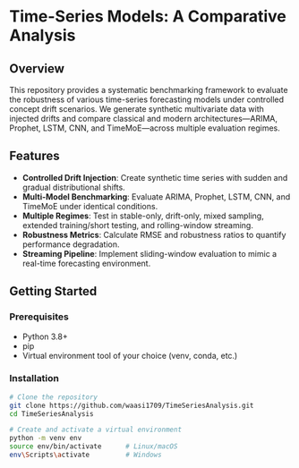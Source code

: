 # Time-Series Models: A Comparative Analysis

## Overview
This repository provides a systematic benchmarking framework to evaluate the robustness of various time-series forecasting models under controlled concept drift scenarios. We generate synthetic multivariate data with injected drifts and compare classical and modern architectures—ARIMA, Prophet, LSTM, CNN, and TimeMoE—across multiple evaluation regimes.


## Features
- **Controlled Drift Injection**: Create synthetic time series with sudden and gradual distributional shifts.  
- **Multi-Model Benchmarking**: Evaluate ARIMA, Prophet, LSTM, CNN, and TimeMoE under identical conditions.  
- **Multiple Regimes**: Test in stable-only, drift-only, mixed sampling, extended training/short testing, and rolling-window streaming.  
- **Robustness Metrics**: Calculate RMSE and robustness ratios to quantify performance degradation.  
- **Streaming Pipeline**: Implement sliding-window evaluation to mimic a real-time forecasting environment.

## Getting Started

### Prerequisites
- Python 3.8+  
- pip  
- Virtual environment tool of your choice (venv, conda, etc.)

### Installation
```bash
# Clone the repository
git clone https://github.com/waasi1709/TimeSeriesAnalysis.git
cd TimeSeriesAnalysis

# Create and activate a virtual environment
python -m venv env
source env/bin/activate      # Linux/macOS
env\Scripts\activate         # Windows
